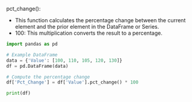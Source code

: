 
pct_change(): 
 - This function calculates the percentage change between the current element and the prior element in the DataFrame or Series.  
 - 100: This multiplication converts the result to a percentage.

```python
import pandas as pd

# Example DataFrame
data = {'Value': [100, 110, 105, 120, 130]}
df = pd.DataFrame(data)

# Compute the percentage change
df['Pct_Change'] = df['Value'].pct_change() * 100

print(df)
```